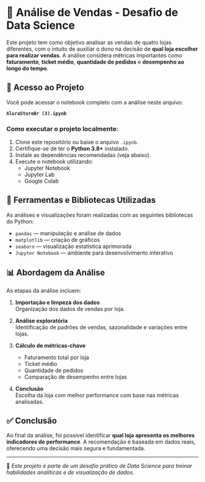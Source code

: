 # 🛒 Análise de Vendas - Desafio de Data Science

Este projeto tem como objetivo analisar as vendas de quatro lojas diferentes, com o intuito de auxiliar o dono na decisão de **qual loja escolher para realizar vendas**. A análise considera métricas importantes como **faturamento**, **ticket médio**, **quantidade de pedidos** e **desempenho ao longo do tempo**.

## 📁 Acesso ao Projeto

Você pode acessar o notebook completo com a análise neste arquivo:

**`AluraStoreBr (3).ipynb`**

### Como executar o projeto localmente:

1. Clone este repositório ou baixe o arquivo `.ipynb`.
2. Certifique-se de ter o **Python 3.8+** instalado.
3. Instale as dependências recomendadas (veja abaixo).
4. Execute o notebook utilizando:
   - Jupyter Notebook
   - Jupyter Lab
   - Google Colab

## 🧰 Ferramentas e Bibliotecas Utilizadas

As análises e visualizações foram realizadas com as seguintes bibliotecas do Python:

- `pandas` — manipulação e análise de dados
- `matplotlib` — criação de gráficos
- `seaborn` — visualização estatística aprimorada
- `Jupyter Notebook` — ambiente para desenvolvimento interativo

## 📊 Abordagem da Análise

As etapas da análise incluem:

1. **Importação e limpeza dos dados**  
   Organização dos dados de vendas por loja.

2. **Análise exploratória**  
   Identificação de padrões de vendas, sazonalidade e variações entre lojas.

3. **Cálculo de métricas-chave**
   - Faturamento total por loja
   - Ticket médio
   - Quantidade de pedidos
   - Comparação de desempenho entre lojas

4. **Conclusão**  
   Escolha da loja com melhor performance com base nas métricas analisadas.

## ✅ Conclusão

Ao final da análise, foi possível identificar **qual loja apresenta os melhores indicadores de performance**. A recomendação é baseada em dados reais, oferecendo uma decisão mais segura e fundamentada.

---

📌 *Este projeto é parte de um desafio prático de Data Science para treinar habilidades analíticas e de visualização de dados.*

